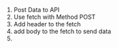 1. Post Data to API
2.  Use fetch with Method POST
3. Add header to the fetch
4. add body to the fetch to send  data
5. 
